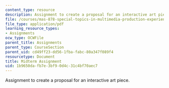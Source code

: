 ```yaml
---
content_type: resource
description: Assignment to create a proposal for an interactive art piece.
file: /courses/mas-878-special-topics-in-multimedia-production-experiences-in-interactive-art-fall-2003/1b9650dafb7e3bf90d4c31c4bf70aec7_mid_assign.pdf
file_type: application/pdf
learning_resource_types:
- Assignments
ocw_type: OCWFile
parent_title: Assignments
parent_type: CourseSection
parent_uid: cd49ff23-dd56-1fba-fabc-80a347f089f4
resourcetype: Document
title: Midterm Assignment
uid: 1b9650da-fb7e-3bf9-0d4c-31c4bf70aec7
---
```

Assignment to create a proposal for an interactive art piece.

